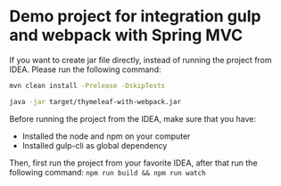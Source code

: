 # Demo project for integration gulp and webpack with Spring MVC



If you want to create jar file directly, instead of running the project from IDEA. Please run the following command:

```bash
mvn clean install -Prelease -DskipTests

java -jar target/thymeleaf-with-webpack.jar
```

Before running the project from the IDEA, make sure that you have:
- Installed the node and npm on your computer
- Installed gulp-cli as global dependency

Then, first run the project from your favorite IDEA, after that run the following command: `npm run build && npm run watch`